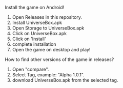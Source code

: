 Install the game on Android!
1. Open Releases in this repository.
2. Install UniverseBox.apk
3. Open Storage to UniverseBox.apk
4. Click on UniverseBox.apk
5. Click on 'Install'
6. complete installation
7. Open the game on desktop and play!

How to find other versions of the game in releases?
1. Open "compare".
2. Select Tag, example: "Alpha 1.0.1".
3. download UniverseBox.apk from the selected tag.
